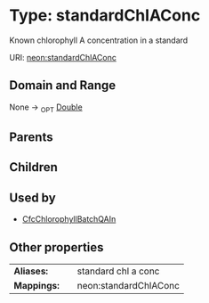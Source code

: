 
# Type: standardChlAConc


Known chlorophyll A concentration in a standard

URI: [neon:standardChlAConc](https://data.neonscience.org/standardChlAConc)


## Domain and Range

None ->  <sub>OPT</sub> [Double](types/Double.md)

## Parents


## Children


## Used by

 * [CfcChlorophyllBatchQAIn](CfcChlorophyllBatchQAIn.md)

## Other properties

|  |  |  |
| --- | --- | --- |
| **Aliases:** | | standard chl a conc |
| **Mappings:** | | neon:standardChlAConc |

